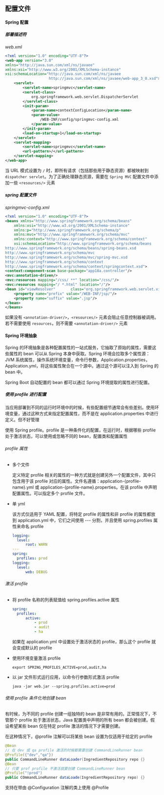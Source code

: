 ## 配置文件

#### Spring 配置

##### 部署描述符 

*web.xml*

```xml
<?xml version="1.0" encoding="UTF-8"?>
<web-app version="3.0"
xmlns="http://java.sun.com/xml/ns/javaee"
xmlns:xsi="http://www.w3.org/2001/XMLSchema-instance"
xsi:schemaLocation="http://java.sun.com/xml/ns/javaee
                    http://java.sun.com/xml/ns/javaee/web-app_3_0.xsd">
    <servlet>
    	<servlet-name>springmvc</servlet-name>
        <servlet-class>
            org.springframework.web.servlet.DispatcherServlet
        </servlet-class>
        <init-param>
            <param-name>contextConfigLocation</param-name>
            <param-value>
                /WEB-INF/config/springmvc-config.xml
            </param-value>
        </init-param>
        <load-on-startup>1</load-on-startup>
    </servlet>
    <servlet-mapping>
    	<servlet-name>springmvc</servlet-name>
        <url-pattern>/</url-pattern>
    </servlet-mapping>
</web-app>
```

当 URL 模式设置为 `/` 时，即所有请求（包括那些用于静态资源）都被映射到 `dispatcher servlet`。为了正确处理静态资源，需要在 `Spring MVC` 配置文件中添加一些 `<resources/>` 元素

##### spring 配置文件

*springmvc-config.xml*

```xml
<?xml version="1.0" encoding="UTF-8"?>
<beans xmlns="http://www.springframework.org/schema/beans"
    xmlns:xsi="http://www.w3.org/2001/XMLSchema-instance"
    xmlns:p="http://www.springframework.org/schema/p"
    xmlns:mvc="http://www.springframework.org/schema/mvc"
    xmlns:context="http://www.springframework.org/schema/context"
    xsi:schemaLocation="http://www.springframework.org/schema/beans
http://www.springframework.org/schema/beans/spring-beans.xsd
http://www.springframework.org/schema/mvc
http://www.springframework.org/schema/mvc/spring-mvc.xsd
http://www.springframework.org/schema/context
http://www.springframework.org/schema/context/springcontext.xsd">
<context:component-scan base-package="app18a.controller"/>
<mvc:annotation-driven/>
<mvc:resources mapping="/css/ **" location="/css/"/>
<mvc:resources mapping="/ *.html" location="/"/>
<bean id="viewResolver"       class="org.springframework.web.servlet.view.InternalResourceViewResolver">
    <property name="prefix" value="/WEB-INF/jsp/"/>
    <property name="suffix" value=".jsp"/>
</bean>
</beans>

```

如果没有 `<annotation-driver/>`，`<resources/>` 元素会阻止任意控制器被调用。若不需要使用 `resources`，则不需要 `<annotation-driver/>` 元素

#### Spring 环境抽象

Spring 的环境抽象是各种配置属性的一站式服务，它抽取了原始的属性，需要这些属性的 bean 可以从 Spring 本身中获取。Spring 环境会拉取多个属性源：JVM 系统属性，操作系统环境变量，命令行参数，Application.properties，Application.yml，将这些属性聚合在一个源中。通过这个源可以注入到 Spring 的 bean 中。

Spring Boot 自动配置的 bean 都可以通过 Spring 环境提取的属性进行配置。

##### 使用 profile 进行配置

当应用部署到不同的运行时环境中的时候，有些配置细节通常会有些差别。使用环境变量，通过这种方式来指定配置属性，而不是在 application.properties 中进行定义。但不好管理

使用 Spring profile。profile 是一种条件化的配置，在运行时，根据哪些 profile 处于激活状态，可以使用或忽略不同的 bean，配置类和配置属性

###### profile 属性

* 多个文件

  定义特定 profile 相关的属性的一种方式就是创建另外一个配置文件，其中只包含用于该 profile 对应的属性。文件名遵循：application-{profile-name}.yml 或 application-{profile-name}.properties。在该 profile 中声明配置属性。可以指定多个 profile  文件。

* 单 yml

  该方式仅适用于 YAML 配置，将特定 profile 的属性和非 profile 的属性都放到 application.yml 中，它们之间使用 --- 分割，并且使用 spring.profiles 属性来命名 profile

  ```yaml
  logging:
  	level:
  		root: WARN
  ---
  spring:
  	profiles: prod
  logging:
  	level:
  		web: DEBUG
  ```

###### 激活 profile

* 将 profile 名称的列表赋值给 spring.profiles.active 属性

  ```yaml
  spring:
  	profiles:
  		active:
  			- prod
  			- audit
  			- ha
  ```

  如果在 application.yml 中设置处于激活状态的 profile，那么这个 profile 就会变成默认的 profile

* 使用环境变量激活 profile

  ```shell
  export SPRING_PROFILES_ACTIVE=prod,audit,ha
  ```

* 以 jar 文件形式运行应用，以命令行参数形式激活 profile

  ```shell
  java -jar web.jar --spring.profiles.active=prod
  ```

###### 使用 profile 条件化地创建 bean

有时候，为不同的 profile 创建一组独特的 bean 是非常有用的。正常情况下，不管那个 profile 处于激活状态，Java 配置类中声明的所有 bean 都会被创建。假设希望某些 bean 仅在特定 profile 激活的情况下才需要创建。

在这种情况下，@profile 注解可以将某些 bean 设置为仅适用于给定的 profile

```java
@Bean
// 在 dev 或 qa profile 激活的时候都需要创建 CommandLineRunner bean
@Profile({"dev","qa"})
public CommandLineRunner dataLoader(IngredientRepository repo {}
@Bean
// 只要 prof profile 不激活就要创建 CommandLineRunner bean
@Profile("!prod")
public COmmandLineRunner dataLoade(IngredientRepository repo) {}
```

支持在带由 @Configuration 注解的类上使用 @Profile

 



